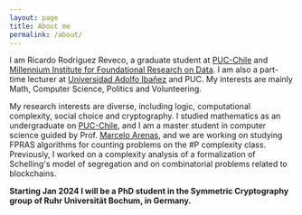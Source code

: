 ```yaml
---
layout: page
title: About me
permalink: /about/
---
```


I am Ricardo Rodriguez Reveco, a graduate student at [PUC-Chile](https://www.uc.cl/) and [Millennium Institute for Foundational Research on Data](https://imfd.cl/).
I am also a part-time lecturer at [Universidad Adolfo Ibañez](https://www.uai.cl/) and PUC. My interests are mainly Math, Computer Science, Politics and Volunteering.


My research interests are diverse, including logic, computational complexity, social choice and cryptography. 
I studied mathematics as an undergraduate on  [PUC-Chile](https://www.uc.cl/), and I am a master student in computer science guided by Prof. [Marcelo Arenas](http://marceloarenas.cl/), and we are working on studying FPRAS algorithms for counting problems on the #P complexity class. Previously, I worked on a complexity analysis of a formalization of Schelling's model of segregation and on combinatorial problems related to blockchains.

**Starting Jan 2024 I will be a PhD student in the Symmetric Cryptography group of Ruhr Universität Bochum, in Germany.**





